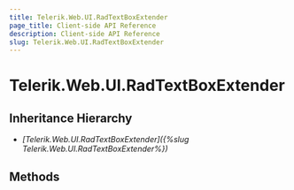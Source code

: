 ```yaml
---
title: Telerik.Web.UI.RadTextBoxExtender
page_title: Client-side API Reference
description: Client-side API Reference
slug: Telerik.Web.UI.RadTextBoxExtender
---
```


# Telerik.Web.UI.RadTextBoxExtender  

## Inheritance Hierarchy

* *[Telerik.Web.UI.RadTextBoxExtender]({%slug Telerik.Web.UI.RadTextBoxExtender%})*

## Methods


